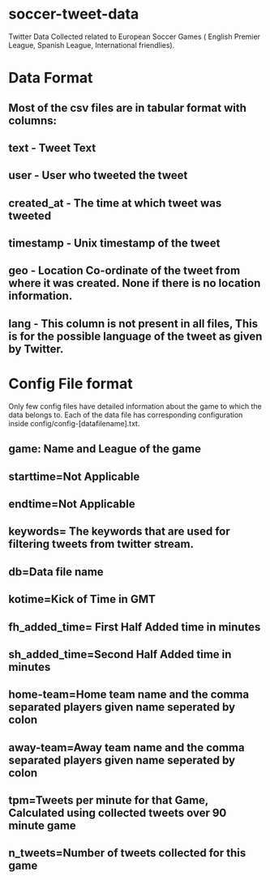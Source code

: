 # soccer-tweet-data
Twitter Data Collected related to European Soccer Games ( English Premier League, Spanish League, International friendlies).

# Data Format

## Most of the csv files are in tabular format with columns: 
## text - Tweet Text
## user - User who tweeted the tweet
## created_at - The time at which tweet was tweeted
## timestamp - Unix timestamp of the tweet
## geo - Location Co-ordinate of the tweet from where it was created. None if there is no location information.
## lang - This column is not present in all files, This is for the possible language of the tweet as given by Twitter.

# Config File format

Only few config files have detailed information about the game to which the data belongs to. Each of the data file 
has corresponding configuration inside config/config-[datafilename].txt. 

## game: Name and League of the game
## starttime=Not Applicable
## endtime=Not Applicable
## keywords= The keywords that are used for filtering tweets from twitter stream.
## db=Data file name
## kotime=Kick of Time in GMT
## fh_added_time= First Half Added time in minutes
## sh_added_time=Second Half Added time in minutes
## home-team=Home team name and the comma separated players given name seperated by colon
## away-team=Away team name and the comma separated players given name seperated by colon
## tpm=Tweets per minute for that Game, Calculated using collected tweets over 90 minute game
## n_tweets=Number of tweets collected for this game
